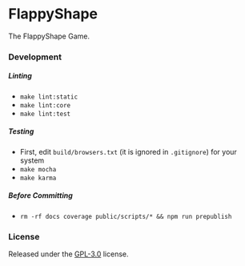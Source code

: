 # FlappyShape

The FlappyShape Game.

### Development

##### Linting

* `make lint:static`
* `make lint:core`
* `make lint:test`

##### Testing

* First, edit `build/browsers.txt` (it is ignored in `.gitignore`) for your system
* `make mocha`
* `make karma`

##### Before Committing

* `rm -rf docs coverage public/scripts/* && npm run prepublish`

### License

Released under the [GPL-3.0](LICENSE) license.
